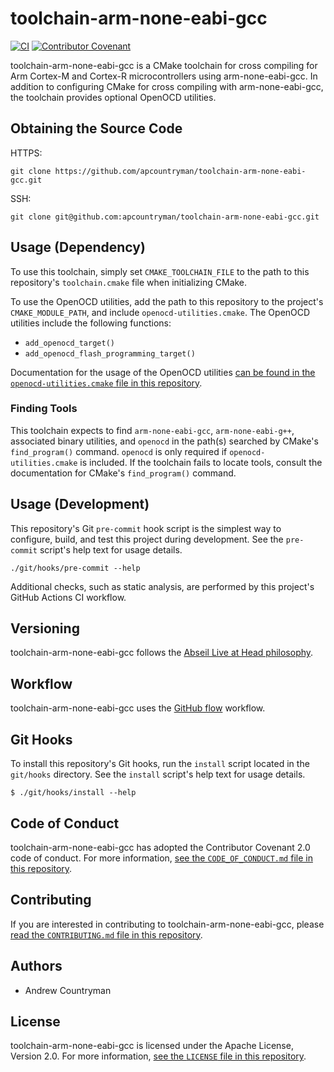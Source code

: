 # toolchain-arm-none-eabi-gcc

[![CI](https://github.com/apcountryman/toolchain-arm-none-eabi-gcc/actions/workflows/ci.yml/badge.svg)](https://github.com/apcountryman/toolchain-arm-none-eabi-gcc/actions/workflows/ci.yml)
[![Contributor Covenant](https://img.shields.io/badge/Contributor%20Covenant-2.0-4baaaa.svg)](CODE_OF_CONDUCT.md)

toolchain-arm-none-eabi-gcc is a CMake toolchain for cross compiling for Arm Cortex-M and
Cortex-R microcontrollers using arm-none-eabi-gcc.
In addition to configuring CMake for cross compiling with arm-none-eabi-gcc, the toolchain
provides optional OpenOCD utilities.

## Obtaining the Source Code

HTTPS:
```shell
git clone https://github.com/apcountryman/toolchain-arm-none-eabi-gcc.git
```
SSH:
```shell
git clone git@github.com:apcountryman/toolchain-arm-none-eabi-gcc.git
```

## Usage (Dependency)

To use this toolchain, simply set `CMAKE_TOOLCHAIN_FILE` to the path to this repository's
`toolchain.cmake` file when initializing CMake.

To use the OpenOCD utilities, add the path to this repository to the project's
`CMAKE_MODULE_PATH`, and include `openocd-utilities.cmake`.
The OpenOCD utilities include the following functions:
- `add_openocd_target()`
- `add_openocd_flash_programming_target()`

Documentation for the usage of the OpenOCD utilities [can be found in the
`openocd-utilities.cmake` file in this repository](openocd-utilities.cmake).

### Finding Tools

This toolchain expects to find `arm-none-eabi-gcc`, `arm-none-eabi-g++`, associated binary
utilities, and `openocd` in the path(s) searched by CMake's `find_program()` command.
`openocd` is only required if `openocd-utilities.cmake` is included.
If the toolchain fails to locate tools, consult the documentation for CMake's
`find_program()` command.

## Usage (Development)

This repository's Git `pre-commit` hook script is the simplest way to configure, build,
and test this project during development.
See the `pre-commit` script's help text for usage details.
```shell
./git/hooks/pre-commit --help
```

Additional checks, such as static analysis, are performed by this project's GitHub Actions
CI workflow.

## Versioning

toolchain-arm-none-eabi-gcc follows the [Abseil Live at Head
philosophy](https://abseil.io/about/philosophy).

## Workflow

toolchain-arm-none-eabi-gcc uses the [GitHub
flow](https://guides.github.com/introduction/flow/) workflow.

## Git Hooks

To install this repository's Git hooks, run the `install` script located in the
`git/hooks` directory.
See the `install` script's help text for usage details.
```
$ ./git/hooks/install --help
```

## Code of Conduct

toolchain-arm-none-eabi-gcc has adopted the Contributor Covenant 2.0 code of conduct.
For more information, [see the `CODE_OF_CONDUCT.md` file in this
repository](CODE_OF_CONDUCT.md).

## Contributing

If you are interested in contributing to toolchain-arm-none-eabi-gcc, please [read the
`CONTRIBUTING.md` file in this repository](CONTRIBUTING.md).

## Authors

- Andrew Countryman

## License

toolchain-arm-none-eabi-gcc is licensed under the Apache License, Version 2.0.
For more information, [see the `LICENSE` file in this repository](LICENSE).
